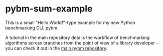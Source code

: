 # pybm-sum-example
This is a small "Hello World!"-type example for my new Python benchmarking CLI, pybm.

A tutorial in the main repository details the workflow of benchmarking algorithms across branches from the point of view of a library developer - you can check it out in the [main pybm repository](https://github.com/nicholasjng/pybm).
